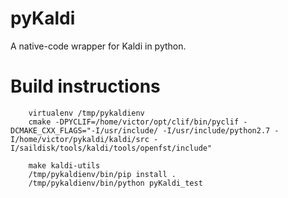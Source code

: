# pyKaldi
A native-code wrapper for Kaldi in python.

# Build instructions
```
	virtualenv /tmp/pykaldienv
	cmake -DPYCLIF=/home/victor/opt/clif/bin/pyclif -DCMAKE_CXX_FLAGS="-I/usr/include/ -I/usr/include/python2.7 -I/home/victor/pykaldi/kaldi/src -I/saildisk/tools/kaldi/tools/openfst/include"
	
	make kaldi-utils
	/tmp/pykaldienv/bin/pip install .
	/tmp/pykaldienv/bin/python pyKaldi_test
```